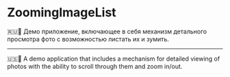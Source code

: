 # ZoomingImageList

🇷🇺🌃 Демо приложение, включающее в себя механизм детального просмотра фото с возможностью листать их и зумить.

-------------------------------------------------

🇺🇸🌇 A demo application that includes a mechanism for detailed viewing of photos with the ability to scroll through them and zoom in/out.

